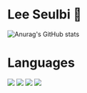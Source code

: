 # Lee Seulbi 👋
   
   ![Anurag's GitHub stats](https://github-readme-stats.vercel.app/api?username=drizzle0171&show_icons=true&theme=onedark)
   
<!--
**LeeSeulbi71/LeeSeulbi71** is a ✨ _special_ ✨ repository because its `README.md` (this file) appears on your GitHub profile.

Here are some ideas to get you started:

- 🔭 I’m currently working on ...
- 🌱 I’m currently learning ...
- 👯 I’m looking to collaborate on ...
- 🤔 I’m looking for help with ...
- 💬 Ask me about ...
- 📫 How to reach me: ...
- 😄 Pronouns: ...
- ⚡ Fun fact: ...
-->

# Languages

<a href="버튼을 눌렀을 때 이동할 링크" target="_blank"><img src="https://img.shields.io/badge/Python-1B4F72?style=flat-square&logo=python&logoColor=White"/></a> <a href="버튼을 눌렀을 때 이동할 링크" target="_blank"><img src="https://img.shields.io/badge/language C-311B92?style=flat-square&logo=c&logoColor=White"/></a> <a href="버튼을 눌렀을 때 이동할 링크" target="_blank"><img src="https://img.shields.io/badge/Tableau-1A237E?style=flat-square&logo=Tableau&logoColor=White"/></a> <a href="버튼을 눌렀을 때 이동할 링크" target="_blank"><img src="https://img.shields.io/badge/R-7986CB?style=flat-square&logo=R&logoColor=White"/></a>




